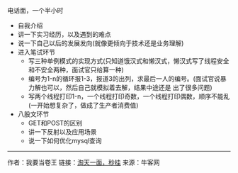 电话面，一个半小时

+ 自我介绍
+ 讲一下实习经历，以及遇到的难点
+ 说一下自己以后的发展发向(就像更倾向于技术还是业务理解)
+ 进入笔试环节
  + 写三种单例模式的实现方式(只知道饿汉式和懒汉式，懒汉式写了线程安全和不安全两种，面试官只给算一种)
  + 编号为1-n的循环报1-3，报道3的出列，求最后一人的编号。(面试官说暴力解也可以，然后自己就模拟着去解，结果中途还是 出了很多问题)
  + 写两个线程打印1-n，一个线程打印奇数，一个线程打印偶数，顺序不能乱(一开始想复杂了，做成了生产者消费值)
+ 八股文环节
  + GET和POST的区别
  + 讲一下反射以及应用场景
  + 说一下如何优化mysql查询

------
作者：我要当卷王
链接：[淘天一面，秒挂](https://www.nowcoder.com)
来源：牛客网